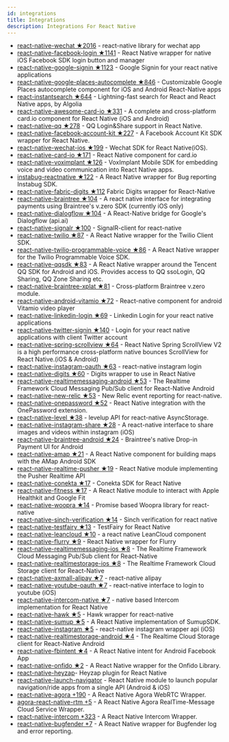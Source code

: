 ```yaml
---
id: integrations
title: Integrations
description: Integrations For React Native
---
```


- [react-native-wechat ★2016](https://github.com/weflex/react-native-wechat) - react-native library for wechat app
- [react-native-facebook-login ★1141](https://github.com/magus/react-native-facebook-login) - React Native wrapper for native iOS Facebook SDK login button and manager
- [react-native-google-signin ★1123](https://github.com/apptailor/react-native-google-signin) - Google Signin for your react native applications
- [react-native-google-places-autocomplete ★846](https://github.com/FaridSafi/react-native-google-places-autocomplete) - Customizable Google Places autocomplete component for iOS and Android React-Native apps
- [react-instantsearch ★644](https://github.com/algolia/react-instantsearch) - Lightning-fast search for React and React Native apps, by Algolia
- [react-native-awesome-card-io ★331](https://github.com/Kerumen/react-native-awesome-card-io) - A complete and cross-platform card.io component for React Native (iOS and Android)
- [react-native-qq ★278](https://github.com/reactnativecn/react-native-qq) - QQ Login&Share support in React Native.
- [react-native-facebook-account-kit ★227](https://github.com/underscopeio/react-native-facebook-account-kit) - A Facebook Account Kit SDK wrapper for React Native.
- [react-native-wechat-ios ★199](https://github.com/beefe/react-native-wechat-ios) - Wechat SDK for React Native(iOS).
- [react-native-card-io ★171](https://github.com/kayla-tech/react-native-card-io) - React Native component for card.io
- [react-native-voximplant ★126](https://github.com/voximplant/react-native-voximplant) - VoxImplant Mobile SDK for embedding voice and video communication into React Native apps.
- [instabug-reactnative ★122](https://github.com/Instabug/instabug-reactnative) - A React Native wrapper for Bug reporting Instabug SDK.
- [react-native-fabric-digits ★112](https://github.com/JeanLebrument/react-native-fabric-digits) Fabric Digits wrapper for React-Native
- [react-native-braintree ★104](https://github.com/alawong/react-native-braintree) - A react native interface for integrating payments using Braintree's v.zero SDK (currently iOS only)
- [react-native-dialogflow ★104](https://github.com/innFactory/react-native-dialogflow) - A React-Native bridge for Google's Dialogflow (api.ai)
- [react-native-signalr ★100](https://github.com/olofd/react-native-signalr) - SignalR-client for react-native
- [react-native-twilio ★87](https://github.com/rogchap/react-native-twilio) - A React Native wrapper for the Twilio Client SDK.
- [react-native-twilio-programmable-voice ★86](https://github.com/hoxfon/react-native-twilio-programmable-voice) - A React Native wrapper for the Twilio Programmable Voice SDK.
- [react-native-qqsdk ★83](https://github.com/iVanPan/react-native-qqsdk) - A React Native wrapper around the Tencent QQ SDK for Android and iOS. Provides access to QQ ssoLogin, QQ Sharing, QQ Zone Sharing etc.
- [react-native-braintree-xplat ★81](https://github.com/kraffslol/react-native-braintree-xplat) - Cross-platform Braintree v.zero module.
- [react-native-android-vitamio ★72](https://github.com/sejoker/react-native-android-vitamio) - React-native component for android Vitamio video player
- [react-native-linkedin-login ★69](https://github.com/jodybrewster/react-native-linkedin-login) - Linkedin Login for your react native applications
- [react-native-twitter-signin ★140](https://github.com/GoldenOwlAsia/react-native-twitter-signin) - Login for your react native applications with client Twitter account
- [react-native-spring-scrollview ★64](https://github.com/bolan9999/react-native-spring-scrollview) - React Native Spring ScrollView V2 is a high performance cross-platform native bounces ScrollView for React Native.(iOS & Android)
- [react-native-instagram-oauth ★63](https://github.com/watzak/react-native-instagram-oauth) - react-native instagram login
- [react-native-digits ★60](https://github.com/fixt/react-native-digits) - Digits wrapper to use in React Native
- [react-native-realtimemessaging-android ★53](https://github.com/realtime-framework/RCTRealtimeMessagingAndroid) - The Realtime Framework Cloud Messaging Pub/Sub client for React-Native Android
- [react-native-new-relic ★53](https://github.com/wix/react-native-newrelic) - New Relic event reporting for react-native.
- [react-native-onepassword ★52](https://github.com/DriveWealth/react-native-onepassword) - React Native integration with the OnePassword extension.
- [react-native-level ★38](https://github.com/tradle/react-native-level) - levelup API for react-native AsyncStorage.
- [react-native-instagram-share ★28](https://github.com/watzak/react-native-instagram-share) - A react-native interface to share images and videos within instagram (iOS)
- [react-native-braintree-android ★24](https://github.com/surialabs/react-native-braintree-android) - Braintree's native Drop-in Payment UI for Android
- [react-native-amap ★21](https://github.com/laoqiu/react-native-amap) - A React Native component for building maps with the AMap Android SDK
- [react-native-realtime-pusher ★19](https://github.com/gijoehosaphat/react-native-realtime-pusher) - React Native module implementing the Pusher Realtime API
- [react-native-conekta ★17](https://github.com/zo0r/react-native-conekta) - Conekta SDK for React Native
- [react-native-fitness ★17](https://github.com/OvalMoney/react-native-fitness) - A React Native module to interact with Apple Healthkit and Google Fit
- [react-native-woopra ★14](https://github.com/isair/react-native-woopra) - Promise based Woopra library for react-native
- [react-native-sinch-verification ★14](https://github.com/kevinresol/react-native-sinch-verification) - Sinch verification for react native
- [react-native-testfairy ★13](https://github.com/testfairy/react-native-testfairy) - TestFairy for React Native
- [react-native-leancloud ★10](https://github.com/turingou/react-native-leancloud) - a react native LeanCloud component
- [react-native-flurry ★9](https://github.com/amitkothari/react-native-flurry) - React Native wrapper for Flurry
- [react-native-realtimemessaging-ios ★8](https://github.com/realtime-framework/RCTRealtimeMessaging) - The Realtime Framework Cloud Messaging Pub/Sub client for React-Native
- [react-native-realtimestorage-ios ★8](https://github.com/realtime-framework/RCTRealtimeCloudStorage) - The Realtime Framework Cloud Storage client for React-Native
- [react-native-axmall-alipay ★7](https://github.com/szq4119/react-native-alipay) - react-native alipay
- [react-native-youtube-oauth ★7](https://github.com/indatawetrust/react-native-youtube-oauth) - react-native interface to login to youtube (iOS)
- [react-native-intercom-native ★7](https://github.com/mateioprea/react-native-intercom) - native based Intercom implementation for React Native
- [react-native-hawk ★5](https://github.com/andyscott/react-native-hawk) - Hawk wrapper for react-native
- [react-native-sumup ★5](https://github.com/APSL/react-native-sumup) - A React Native implementation of SumupSDK.
- [react-native-instagram ★5](https://github.com/watzak/react-native-instagram) - react-native instagram wrapper api (iOS)
- [react-native-realtimestorage-android ★4](https://github.com/realtime-framework/RCTRealtimeStorageAndroid) - The Realtime Cloud Storage client for React-Native Android
- [react-native-fbintent ★4](https://github.com/syarul/react-native-fbintent) - A React Native intent for Android Facebook App
- [react-native-onfido ★2](https://github.com/React-Native-Nation/react-native-onfido) - A React Native wrapper for the Onfido Library.
- [react-native-heyzap](https://github.com/react-native-contrib/react-native-heyzap)- Heyzap plugin for React Native
- [react-native-launch-navigator](https://github.com/dpa99c/react-native-launch-navigator) - React Native module to launch popular navigation/ride apps from a single API (Android & iOS)
- [react-native-agora +190](https://github.com/syanbo/react-native-agora) - A React Native Agora WebRTC Wrapper.
- [agora-react-native-rtm +5](https://github.com/agoraio/agora-react-native-rtm) - A React Native Agora RealTime-Message Cloud Service Wrapper.
- [react-native-intercom \*323](https://github.com/tinycreative/react-native-intercom) - A React Native Intercom Wrapper.
- [react-native-bugfender \*7](https://github.com/bugfender/rn-bugfender) - A React Native wrapper for Bugfender log and error reporting.

